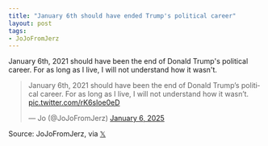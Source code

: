 ```yaml
---
title: "January 6th should have ended Trump's political career"
layout: post
tags:
- JoJoFromJerz
---
```


January 6th, 2021 should have been the end of Donald Trump's political career. For as long as I live, I will not understand how it wasn't.

<blockquote class="twitter-tweet"><p lang="en" dir="ltr">January 6th, 2021 should have been the end of Donald Trump’s political career. For as long as I live, I will not understand how it wasn’t. <a href="https://t.co/rK6sloe0eD">pic.twitter.com/rK6sloe0eD</a></p>&mdash; Jo (@JoJoFromJerz) <a href="https://twitter.com/JoJoFromJerz/status/1876241040589590914?ref_src=twsrc%5Etfw">January 6, 2025</a></blockquote> <script async src="https://platform.twitter.com/widgets.js" charset="utf-8"></script>

Source: JoJoFromJerz, via [𝕏](https://x.com)
